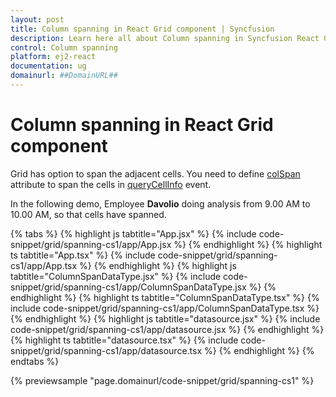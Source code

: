 ```yaml
---
layout: post
title: Column spanning in React Grid component | Syncfusion
description: Learn here all about Column spanning in Syncfusion React Grid component of Syncfusion Essential JS 2 and more.
control: Column spanning 
platform: ej2-react
documentation: ug
domainurl: ##DomainURL##
---
```


# Column spanning in React Grid component

Grid has option to span the adjacent cells. You need to define [colSpan](https://ej2.syncfusion.com/react/documentation/api/grid/queryCellInfoEventArgs/#colspan) attribute to span the cells in [queryCellInfo](https://ej2.syncfusion.com/react/documentation/api/grid/queryCellInfoEventArgs/) event.

In the following demo, Employee **Davolio** doing analysis from 9.00 AM to 10.00 AM, so that cells have spanned.

{% tabs %}
{% highlight js tabtitle="App.jsx" %}
{% include code-snippet/grid/spanning-cs1/app/App.jsx %}
{% endhighlight %}
{% highlight ts tabtitle="App.tsx" %}
{% include code-snippet/grid/spanning-cs1/app/App.tsx %}
{% endhighlight %}
{% highlight js tabtitle="ColumnSpanDataType.jsx" %}
{% include code-snippet/grid/spanning-cs1/app/ColumnSpanDataType.jsx %}
{% endhighlight %}
{% highlight ts tabtitle="ColumnSpanDataType.tsx" %}
{% include code-snippet/grid/spanning-cs1/app/ColumnSpanDataType.tsx %}
{% endhighlight %}
{% highlight js tabtitle="datasource.jsx" %}
{% include code-snippet/grid/spanning-cs1/app/datasource.jsx %}
{% endhighlight %}
{% highlight ts tabtitle="datasource.tsx" %}
{% include code-snippet/grid/spanning-cs1/app/datasource.tsx %}
{% endhighlight %}
{% endtabs %}

 {% previewsample "page.domainurl/code-snippet/grid/spanning-cs1" %}